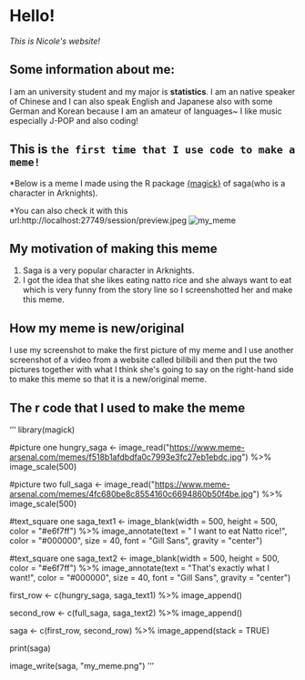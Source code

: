 # Hello!
*This is Nicole's website!*


## Some information about me:
I am an university student and my major is **statistics**. I am an native speaker of Chinese and I can also speak English and Japanese also with some German and Korean because I am an amateur of languages~ I like music especially J-POP and also coding!

## This is `the first time that I use code to make a meme!`
*Below is a meme I made using the R package [{magick}](https://cran.r-project.org/web/packages/magick/vignettes/intro.html) of saga(who is a character in Arknights).

*You can also check it with this url:http://localhost:27749/session/preview.jpeg
![my_meme](https://user-images.githubusercontent.com/100815234/157364901-0cd1a4f4-7738-4d11-9266-0f3524b31efc.jpeg)

## My motivation of making this meme
1. Saga is a very popular character in Arknights.
2. I got the idea that she likes eating natto rice and she always want to eat which is very funny from the story line so I screenshotted her and make this meme.


## How my meme is new/original 
I use my screenshot to make the first picture of my meme and I use another screenshot of a video from a website called bilibili and then put the two pictures together with what I think she's going to say on the right-hand side to make this meme so that it is a new/original meme.

## The r code that I used to make the meme
‘’‘
library(magick)

#picture one
hungry_saga <- image_read("https://www.meme-arsenal.com/memes/f518b1afdbdfa0c7993e3fc27eb1ebdc.jpg") %>%
  image_scale(500)

#picture two
full_saga <- image_read("https://www.meme-arsenal.com/memes/4fc680be8c8554160c6694860b50f4be.jpg") %>%
  image_scale(500)

#text_square one
saga_text1 <- image_blank(width = 500, height = 500, color = "#e6f7ff") %>%
  image_annotate(text = " I want to eat Natto rice!", color = "#000000", size = 40, font = "Gill Sans", gravity = "center")

#text_square one
saga_text2 <- image_blank(width = 500, height = 500, color = "#e6f7ff") %>%
  image_annotate(text = "That's exactly what I want!", color = "#000000", size = 40, font = "Gill Sans", gravity = "center")

first_row <- c(hungry_saga, saga_text1) %>%
  image_append()

second_row <- c(full_saga, saga_text2) %>%
  image_append()

saga <- c(first_row, second_row) %>%
  image_append(stack = TRUE)

print(saga)

image_write(saga, "my_meme.png")
’‘’
